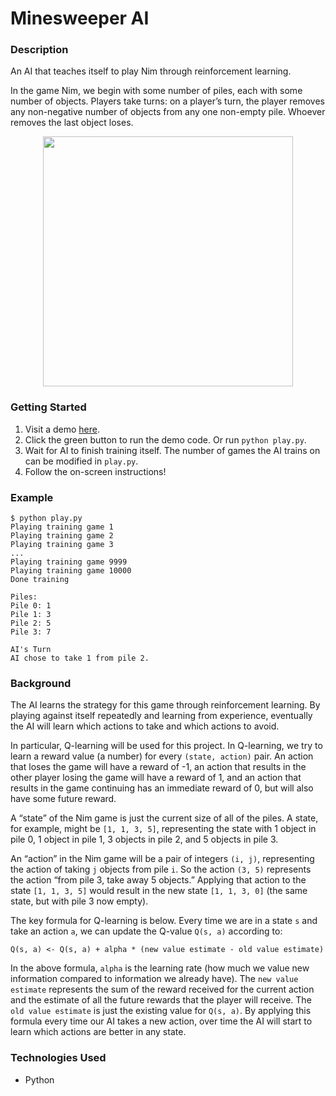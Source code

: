 # Minesweeper AI

### Description
An AI that teaches itself to play Nim through reinforcement learning.

In the game Nim, we begin with some number of piles, each with some number of objects. Players take turns: on a player’s turn, the player removes any non-negative number of objects from any one non-empty pile. Whoever removes the last object loses.

<p align="center">
  <img width="400" src="https://user-images.githubusercontent.com/74436899/139157409-dd4471e3-2eaf-4f4e-83e6-e23b6bf05d1e.jpg">
</p>

### Getting Started
1. Visit a demo [here](https://replit.com/@DanielTsiang/nim).
2. Click the green button to run the demo code. Or run ```python play.py```.
3. Wait for AI to finish training itself. The number of games the AI trains on can be modified in ```play.py```.
4. Follow the on-screen instructions!

### Example
```
$ python play.py
Playing training game 1
Playing training game 2
Playing training game 3
...
Playing training game 9999
Playing training game 10000
Done training

Piles:
Pile 0: 1
Pile 1: 3
Pile 2: 5
Pile 3: 7

AI's Turn
AI chose to take 1 from pile 2.
```

### Background
The AI learns the strategy for this game through reinforcement learning. By playing against itself repeatedly and learning from experience, eventually the AI will learn which actions to take and which actions to avoid.

In particular, Q-learning will be used for this project. In Q-learning, we try to learn a reward value (a number) for every ```(state, action)``` pair. An action that loses the game will have a reward of -1, an action that results in the other player losing the game will have a reward of 1, and an action that results in the game continuing has an immediate reward of 0, but will also have some future reward.

A “state” of the Nim game is just the current size of all of the piles. A state, for example, might be ```[1, 1, 3, 5]```, representing the state with 1 object in pile 0, 1 object in pile 1, 3 objects in pile 2, and 5 objects in pile 3.

An “action” in the Nim game will be a pair of integers ```(i, j)```, representing the action of taking ```j``` objects from pile ```i```. So the action ```(3, 5)``` represents the action “from pile 3, take away 5 objects.” Applying that action to the state ```[1, 1, 3, 5]``` would result in the new state ```[1, 1, 3, 0]``` (the same state, but with pile 3 now empty).

The key formula for Q-learning is below. Every time we are in a state ```s``` and take an action ```a```, we can update the Q-value ```Q(s, a)``` according to:

```Q(s, a) <- Q(s, a) + alpha * (new value estimate - old value estimate)```

In the above formula, ```alpha``` is the learning rate (how much we value new information compared to information we already have). The ```new value estimate``` represents the sum of the reward received for the current action and the estimate of all the future rewards that the player will receive. The ```old value estimate``` is just the existing value for ```Q(s, a)```. By applying this formula every time our AI takes a new action, over time the AI will start to learn which actions are better in any state.

### Technologies Used
* Python